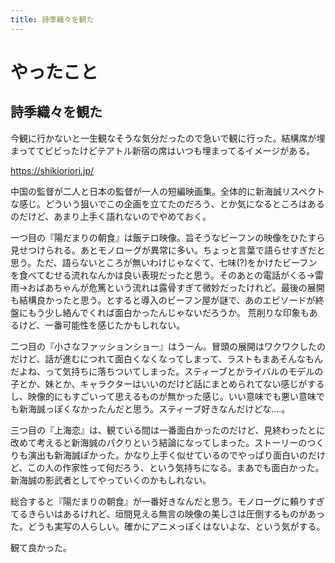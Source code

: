 ```yaml
---
title: 詩季織々を観た
---
```


# やったこと

## 詩季織々を観た

今観に行かないと一生観なそうな気分だったので急いで観に行った。結構席が埋まっててビビったけどテアトル新宿の席はいつも埋まってるイメージがある。

https://shikioriori.jp/

中国の監督が二人と日本の監督が一人の短編映画集。全体的に新海誠リスペクトな感じ。どういう狙いでこの企画を立てたのだろう、とか気になるところはあるのだけど、あまり上手く語れないのでやめておく。

一つ目の『陽だまりの朝食』は飯テロ映像。旨そうなビーフンの映像をひたすら見せつけられる。あとモノローグが異常に多い。ちょっと言葉で語らせすぎだと思う。ただ、語らないところが無いわけじゃなくて、七味(?)をかけたビーフンを食べてむせる流れなんかは良い表現だったと思う。そのあとの電話がくる→雷雨→おばあちゃんが危篤という流れは露骨すぎて微妙だったけれど。最後の展開も結構良かったと思う。とすると導入のビーフン屋が謎で、あのエピソードが終盤にもう少し絡んでくれば面白かったんじゃないだろうか。
荒削りな印象もあるけど、一番可能性を感じたかもしれない。

二つ目の『小さなファッションショー』はうーん。冒頭の展開はワクワクしたのだけど、話が進むにつれて面白くなくなってしまって、ラストもまあそんなもんだよね、って気持ちに落ちついてしまった。スティーブとかライバルのモデルの子とか、妹とか、キャラクターはいいのだけど話にまとめられてない感じがするし、映像的にもすごいって思えるものが無かった感じ。いい意味でも悪い意味でも新海誠っぽくなかったんだと思う。スティーブ好きなんだけどな‥‥。

三つ目の『上海恋』は、観ている間は一番面白かったのだけど、見終わったとに改めて考えると新海誠のパクりという結論になってしまった。ストーリーのつくりも演出も新海誠ぽかった。かなり上手く似せているのでやっぱり面白いのだけど、この人の作家性って何だろう、という気持ちになる。まあでも面白かった。新海誠の影武者としてやっていくのかもしれない。

総合すると『陽だまりの朝食』が一番好きなんだと思う。モノローグに頼りすぎてるきらいはあるけれど、垣間見える無言の映像の美しさは圧倒するものがあった。どうも実写の人らしい。確かにアニメっぽくはないよな、という気がする。

観て良かった。
